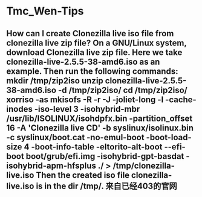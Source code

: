 # Tmc_Wen-Tips
How can I create Clonezilla live iso file from clonezilla live zip file?
On a GNU/Linux system, download Clonezilla live zip file. Here we take clonezilla-live-2.5.5-38-amd6.iso as an example. Then run the following commands:
mkdir /tmp/zip2iso
unzip clonezilla-live-2.5.5-38-amd6.iso -d /tmp/zip2iso/
cd /tmp/zip2iso/
xorriso -as mkisofs -R -r -J -joliet-long -l -cache-inodes -iso-level 3 -isohybrid-mbr /usr/lib/ISOLINUX/isohdpfx.bin -partition_offset 16 -A 'Clonezilla live CD' -b syslinux/isolinux.bin -c syslinux/boot.cat -no-emul-boot -boot-load-size 4 -boot-info-table -eltorito-alt-boot --efi-boot boot/grub/efi.img -isohybrid-gpt-basdat -isohybrid-apm-hfsplus ./ > /tmp/clonezilla-live.iso
Then the created iso file clonezilla-live.iso is in the dir /tmp/.
来自已经403的官网
---
